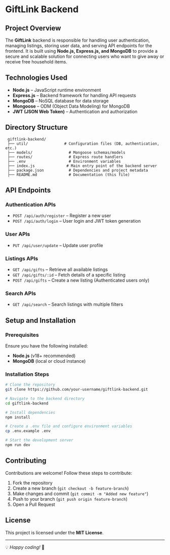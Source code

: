 # GiftLink Backend

## Project Overview
The **GiftLink** backend is responsible for handling user authentication, managing listings, storing user data, and serving API endpoints for the frontend. It is built using **Node.js, Express.js, and MongoDB** to provide a secure and scalable solution for connecting users who want to give away or receive free household items.

## Technologies Used
- **Node.js** – JavaScript runtime environment
- **Express.js** – Backend framework for handling API requests
- **MongoDB** – NoSQL database for data storage
- **Mongoose** – ODM (Object Data Modeling) for MongoDB
- **JWT (JSON Web Token)** – Authentication and authorization

## Directory Structure
```plaintext
 giftlink-backend/
 ├── util/                # Configuration files (DB, authentication, etc.)
 ├── models/                # Mongoose schemas/models
 ├── routes/                # Express route handlers
 ├── .env                   # Environment variables
 ├── index.js              # Main entry point of the backend server
 ├── package.json           # Dependencies and project metadata
 ├── README.md              # Documentation (this file)
```

## API Endpoints

### Authentication APIs
- `POST /api/auth/register` – Register a new user
- `POST /api/auth/login` – User login and JWT token generation

### User APIs
- `PUT /api/user/update` – Update user profile

### Listings APIs
- `GET /api/gifts` – Retrieve all available listings
- `GET /api/gifts/:id` – Fetch details of a specific listing
- `POST /api/gifts` – Create a new listing (Authenticated users only)

### Search APIs
- `GET /api/search` – Search listings with multiple filters

## Setup and Installation
### Prerequisites
Ensure you have the following installed:
- **Node.js** (v18+ recommended)
- **MongoDB** (local or cloud instance)

### Installation Steps
```sh
# Clone the repository
git clone https://github.com/your-username/giftlink-backend.git

# Navigate to the backend directory
cd giftlink-backend

# Install dependencies
npm install

# Create a .env file and configure environment variables
cp .env.example .env

# Start the development server
npm run dev
```

## Contributing
Contributions are welcome! Follow these steps to contribute:
1. Fork the repository
2. Create a new branch (`git checkout -b feature-branch`)
3. Make changes and commit (`git commit -m "Added new feature"`)
4. Push to your branch (`git push origin feature-branch`)
5. Open a Pull Request

## License
This project is licensed under the **MIT License**.

---
💡 *Happy coding!* 🚀